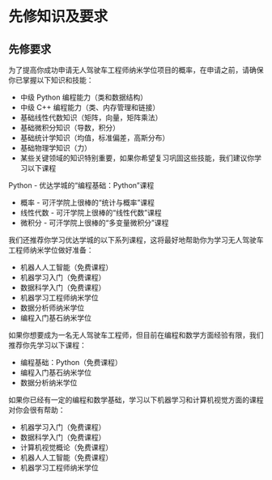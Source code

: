 # 先修知识及要求
## 先修要求

为了提高你成功申请无人驾驶车工程师纳米学位项目的概率，在申请之前，请确保你已掌握以下知识和技能：

* 中级 Python 编程能力（类和数据结构）
* 中级 C++ 编程能力（类、内存管理和链接）
* 基础线性代数知识（矩阵，向量，矩阵乘法）
* 基础微积分知识（导数，积分）
* 基础统计学知识（均值，标准偏差，高斯分布）
* 基础物理学知识（力）
* 某些关键领域的知识特别重要，如果你希望复习巩固这些技能，我们建议你学习以下课程

Python - 优达学城的“编程基础：Python”课程
* 概率 - 可汗学院上很棒的“统计与概率”课程
* 线性代数 - 可汗学院上很棒的“线性代数”课程
* 微积分 - 可汗学院上很棒的“多变量微积分”课程

我们还推荐你学习优达学城的以下系列课程，这将最好地帮助你为学习无人驾驶车工程师纳米学位做好准备：

* 机器人人工智能（免费课程）
* 机器学习入门（免费课程）
* 数据科学入门（免费课程）
* 机器学习工程师纳米学位
* 数据分析师纳米学位
* 编程入门基石纳米学位

如果你想要成为一名无人驾驶车工程师，但目前在编程和数学方面经验有限，我们推荐你先学习以下课程：

* 编程基础：Python（免费课程）
* 编程入门基石纳米学位
* 数据分析纳米学位

如果你已经有一定的编程和数学基础，学习以下机器学习和计算机视觉方面的课程对你会很有帮助：

* 机器学习入门（免费课程）
* 数据科学入门（免费课程）
* 计算机视觉概论（免费课程）
* 机器人人工智能（免费课程）
* 机器学习工程师纳米学位